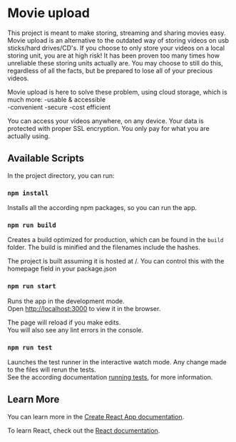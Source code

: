 # Movie upload

This project is meant to make storing, streaming and sharing movies easy. Movie upload is an alternative to the outdated way of storing videos on usb sticks/hard drives/CD's. If you choose to only store your videos on a local storing unit, you are at high risk! It has been proven too many times how unreliable these storing units actually are. You may choose to still do this, regardless of all the facts, but be prepared to lose all of your precious videos.

Movie upload is here to solve these problem, using cloud storage, which is much more:
-usable & accessible\
-convenient
-secure
-cost efficient

You can access your videos anywhere, on any device. Your data is protected with proper SSL encryption. You only pay for what you are actually using.

## Available Scripts

In the project directory, you can run:

### `npm install`

Installs all the according npm packages, so you can run the app.

### `npm run build`

Creates a build optimized for production, which can be found in the `build` folder.
The build is minified and the filenames include the hashes.

The project is built assuming it is hosted at /.
You can control this with the homepage field in your package.json

### `npm run start`

Runs the app in the development mode.\
Open [http://localhost:3000](http://localhost:3000) to view it in the browser.

The page will reload if you make edits.\
You will also see any lint errors in the console.

### `npm run test`

Launches the test runner in the interactive watch mode. Any change made to the files will rerun the tests.\
See the according documentation [running tests](https://jestjs.io/ro/docs/getting-started), for more information.


## Learn More

You can learn more in the [Create React App documentation](https://facebook.github.io/create-react-app/docs/getting-started).

To learn React, check out the [React documentation](https://reactjs.org/).
